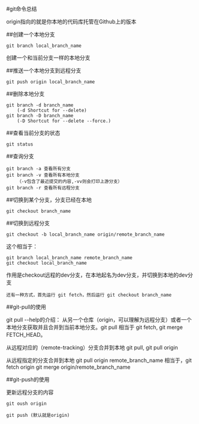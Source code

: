 #git命令总结

origin指向的就是你本地的代码库托管在Github上的版本

##创建一个本地分支

	git branch local_branch_name

创建一个和当前分支一样的本地分支

##推送一个本地分支到远程分支

	git push origin local_branch_name
	
##删除本地分支

	git branch -d branch_name
		(-d Shortcut for --delete)
	git branch -D branch_name 
		(-D Shortcut for --delete --force.)
	
##查看当前分支的状态

	git status	

##查询分支

	git branch -a 查看所有分支
	git branch -v 查看所有本地分支
		（-v包含了最近提交的内容,-vv则会打印上游分支）
	git branch -r 查看所有远程分支
	
##切换到某个分支，分支已经在本地

	git checkout branch_name
	
##切换到远程分支
	
	git checkout -b local_branch_name origin/remote_branch_name
	
这个相当于：
	
	git branch local_branch_name remote_branch_name
	git checkout local_branch_name
	
	
作用是checkout远程的dev分支，在本地起名为dev分支，并切换到本地的dev分支
	
	还有一种方式，首先运行 git fetch，然后运行 git checkout branch_name

##git-pull的使用

git pull --help的介绍：
	从另一个仓库（origin，可以理解为远程分支）或者一个本地分支获取并且合并到当前本地分支。git pull 相当于 git fetch, git merge FETCH_HEAD。
	
从远程对应的（remote-tracking）分支合并到本地
	git pull, git pull origin 

从远程指定的分支合并到本地
	git pull origin remote_branch_name
	相当于，git fetch origin
			git merge origin/remote_branch_name
			

##git-push的使用

更新远程分支的内容


	git oush origin
	
	git push (默认就是origin)
	
	


	 
	
